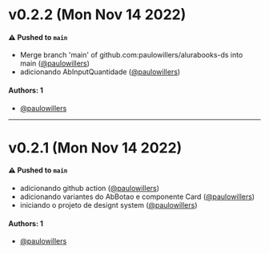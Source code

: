 # v0.2.2 (Mon Nov 14 2022)

#### ⚠️ Pushed to `main`

- Merge branch 'main' of github.com:paulowillers/alurabooks-ds into main ([@paulowillers](https://github.com/paulowillers))
- adicionando AbInputQuantidade ([@paulowillers](https://github.com/paulowillers))

#### Authors: 1

- [@paulowillers](https://github.com/paulowillers)

---

# v0.2.1 (Mon Nov 14 2022)

#### ⚠️ Pushed to `main`

- adicionando github action ([@paulowillers](https://github.com/paulowillers))
- adicionando variantes do AbBotao e componente Card ([@paulowillers](https://github.com/paulowillers))
- iniciando o projeto de designt system ([@paulowillers](https://github.com/paulowillers))

#### Authors: 1

- [@paulowillers](https://github.com/paulowillers)
